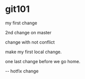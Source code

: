 # git101

my first change

2nd change on master

change with not conflict

make my first local change.

one last change before we go home.

-- hotfix change
